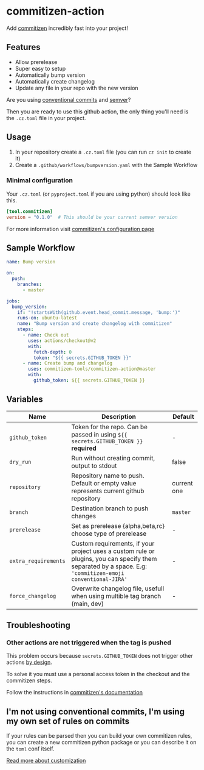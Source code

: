 # commitizen-action

Add [commitizen][cz] incredibly fast into your project!

## Features

- Allow prerelease
- Super easy to setup
- Automatically bump version
- Automatically create changelog
- Update any file in your repo with the new version

Are you using [conventional commits][cc] and [semver][semver]?

Then you are ready to use this github action, the only thing you'll need is the
`.cz.toml` file in your project.

## Usage

1. In your repository create a `.cz.toml` file (you can run `cz init` to create it)
2. Create a `.github/workflows/bumpversion.yaml` with the Sample Workflow

### Minimal configuration

Your `.cz.toml` (or `pyproject.toml` if you are using python) should look like
this.

```toml
[tool.commitizen]
version = "0.1.0"  # This should be your current semver version
```

For more information visit [commitizen's configuration page][cz-conf]

## Sample Workflow

```yaml
name: Bump version

on:
  push:
    branches:
      - master

jobs:
  bump_version:
    if: "!startsWith(github.event.head_commit.message, 'bump:')"
    runs-on: ubuntu-latest
    name: "Bump version and create changelog with commitizen"
    steps:
      - name: Check out
        uses: actions/checkout@v2
        with:
          fetch-depth: 0
          token: "${{ secrets.GITHUB_TOKEN }}"
      - name: Create bump and changelog
        uses: commitizen-tools/commitizen-action@master
        with:
          github_token: ${{ secrets.GITHUB_TOKEN }}
```

## Variables

| Name                 | Description                                                                                                                                                | Default     |
| -------------------- | ---------------------------------------------------------------------------------------------------------------------------------------------------------- | ----------- |
| `github_token`       | Token for the repo. Can be passed in using `${{ secrets.GITHUB_TOKEN }}` **required**                                                                      | -           |
| `dry_run`            | Run without creating commit, output to stdout                                                                                                              | false       |
| `repository`         | Repository name to push. Default or empty value represents current github repository                                                                       | current one |
| `branch`             | Destination branch to push changes                                                                                                                         | `master`    |
| `prerelease`         | Set as prerelease {alpha,beta,rc} choose type of prerelease                                                                                                | -           |
| `extra_requirements` | Custom requirements, if your project uses a custom rule or plugins, you can specify them separated by a space. E.g: `'commitizen-emoji conventional-JIRA'` | -           |
| `force_changelog`         | Overwrite changelog file, usefull when using multible tag branch (main, dev)                                                                                                | -           |


<!--           | `changelog`                                                                                                  | Create changelog when bumping the version | true | -->

## Troubleshooting

### Other actions are not triggered when the tag is pushed

This problem occurs because `secrets.GITHUB_TOKEN` does not trigger other
actions [by design][by_design].

To solve it you must use a personal access token in the checkout and the commitizen steps.

Follow the instructions in [commitizen's documentation][cz-docs-ga]

## I'm not using conventional commits, I'm using my own set of rules on commits

If your rules can be parsed then you can build your own commitizen rules, you can
create a new commitizen python package or you can describe it on the `toml` conf itself.

[Read more about customization][cz-custom]

[by_design]: https://docs.github.com/en/free-pro-team@latest/actions/reference/events-that-trigger-workflows#example-using-multiple-events-with-activity-types-or-configuration
[cz-docs-ga]: https://commitizen-tools.github.io/commitizen/tutorials/github_actions/
[cz]: https://commitizen-tools.github.io/commitizen/
[cc]: https://www.conventionalcommits.org/
[semver]: https://semver.org/
[cz-conf]: https://commitizen-tools.github.io/commitizen/config/
[cz-custom]: https://commitizen-tools.github.io/commitizen/customization/
